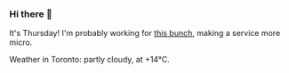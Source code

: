 ### Hi there :wave:

It's Thursday! I'm probably working for [this bunch](https://github.com/kohofinancial), making a service more micro.

Weather in Toronto: partly cloudy, at +14°C.

